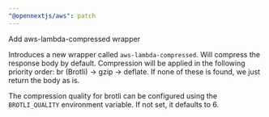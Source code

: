 ```yaml
---
"@opennextjs/aws": patch
---
```


Add aws-lambda-compressed wrapper

Introduces a new wrapper called `aws-lambda-compressed`. Will compress the response body by default. Compression will be applied in the following priority order: br (Brotli) → gzip → deflate. If none of these is found, we just return the body as is.

The compression quality for brotli can be configured using the `BROTLI_QUALITY` environment variable. If not set, it defaults to 6.
